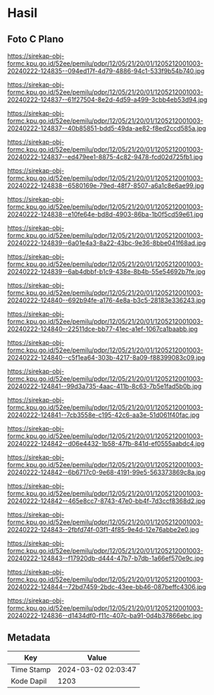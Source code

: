 # Hasil

## Foto C Plano

https://sirekap-obj-formc.kpu.go.id/52ee/pemilu/pdpr/12/05/21/20/01/1205212001003-20240222-124835--094ed17f-4d79-4886-94c1-533f9b54b740.jpg

https://sirekap-obj-formc.kpu.go.id/52ee/pemilu/pdpr/12/05/21/20/01/1205212001003-20240222-124837--61f27504-8e2d-4d59-a499-3cbb4eb53d94.jpg

https://sirekap-obj-formc.kpu.go.id/52ee/pemilu/pdpr/12/05/21/20/01/1205212001003-20240222-124837--40b85851-bdd5-49da-ae82-f8ed2ccd585a.jpg

https://sirekap-obj-formc.kpu.go.id/52ee/pemilu/pdpr/12/05/21/20/01/1205212001003-20240222-124837--ed479ee1-8875-4c82-9478-fcd02d725fb1.jpg

https://sirekap-obj-formc.kpu.go.id/52ee/pemilu/pdpr/12/05/21/20/01/1205212001003-20240222-124838--6580169e-79ed-48f7-8507-a6a1c8e6ae99.jpg

https://sirekap-obj-formc.kpu.go.id/52ee/pemilu/pdpr/12/05/21/20/01/1205212001003-20240222-124838--e10fe64e-bd8d-4903-86ba-1b0f5cd59e61.jpg

https://sirekap-obj-formc.kpu.go.id/52ee/pemilu/pdpr/12/05/21/20/01/1205212001003-20240222-124839--6a01e4a3-8a22-43bc-9e36-8bbe041f68ad.jpg

https://sirekap-obj-formc.kpu.go.id/52ee/pemilu/pdpr/12/05/21/20/01/1205212001003-20240222-124839--6ab4dbbf-b1c9-438e-8b4b-55e54692b7fe.jpg

https://sirekap-obj-formc.kpu.go.id/52ee/pemilu/pdpr/12/05/21/20/01/1205212001003-20240222-124840--692b94fe-a176-4e8a-b3c5-28183e336243.jpg

https://sirekap-obj-formc.kpu.go.id/52ee/pemilu/pdpr/12/05/21/20/01/1205212001003-20240222-124840--22511dce-bb77-41ec-a1ef-1067ca1baabb.jpg

https://sirekap-obj-formc.kpu.go.id/52ee/pemilu/pdpr/12/05/21/20/01/1205212001003-20240222-124840--c5f1ea64-303b-4217-8a09-f88399083c09.jpg

https://sirekap-obj-formc.kpu.go.id/52ee/pemilu/pdpr/12/05/21/20/01/1205212001003-20240222-124841--99d3a735-4aac-411b-8c63-7b5e1fad5b0b.jpg

https://sirekap-obj-formc.kpu.go.id/52ee/pemilu/pdpr/12/05/21/20/01/1205212001003-20240222-124841--7cb3558e-c195-42c6-aa3e-51d061f40fac.jpg

https://sirekap-obj-formc.kpu.go.id/52ee/pemilu/pdpr/12/05/21/20/01/1205212001003-20240222-124842--d06e4432-1b58-47fb-841d-ef0555aabdc4.jpg

https://sirekap-obj-formc.kpu.go.id/52ee/pemilu/pdpr/12/05/21/20/01/1205212001003-20240222-124842--6b6717c0-9e68-4191-99e5-563373869c8a.jpg

https://sirekap-obj-formc.kpu.go.id/52ee/pemilu/pdpr/12/05/21/20/01/1205212001003-20240222-124842--465e8cc7-8743-47e0-bb4f-7d3ccf8368d2.jpg

https://sirekap-obj-formc.kpu.go.id/52ee/pemilu/pdpr/12/05/21/20/01/1205212001003-20240222-124843--2fbfd74f-03f1-4f85-9e4d-12e76abbe2e0.jpg

https://sirekap-obj-formc.kpu.go.id/52ee/pemilu/pdpr/12/05/21/20/01/1205212001003-20240222-124843--f17920db-d444-47b7-b7db-1a66ef570e9c.jpg

https://sirekap-obj-formc.kpu.go.id/52ee/pemilu/pdpr/12/05/21/20/01/1205212001003-20240222-124844--72bd7459-2bdc-43ee-bb46-087beffc4306.jpg

https://sirekap-obj-formc.kpu.go.id/52ee/pemilu/pdpr/12/05/21/20/01/1205212001003-20240222-124836--d1434df0-f11c-407c-ba91-0d4b37866ebc.jpg


## Metadata

| Key        | Value               |
| ---------- | ------------------- |
| Time Stamp | 2024-03-02 02:03:47 |
| Kode Dapil | 1203                |



